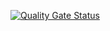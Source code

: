 [![Quality Gate Status](https://sonarcloud.io/api/project_badges/measure?project=ULL-ESIT-INF-DSI-2425_prct08-filesystem-funko-app-Joelsaavedra1&metric=alert_status)](https://sonarcloud.io/summary/new_code?id=ULL-ESIT-INF-DSI-2425_prct08-filesystem-funko-app-Joelsaavedra1)
